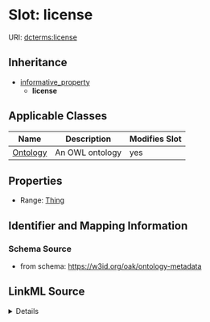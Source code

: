 

# Slot: license

URI: [dcterms:license](http://purl.org/dc/terms/license)




## Inheritance

* [informative_property](informative_property.md)
    * **license**






## Applicable Classes

| Name | Description | Modifies Slot |
| --- | --- | --- |
| [Ontology](Ontology.md) | An OWL ontology |  yes  |







## Properties

* Range: [Thing](Thing.md)





## Identifier and Mapping Information







### Schema Source


* from schema: https://w3id.org/oak/ontology-metadata




## LinkML Source

<details>
```yaml
name: license
from_schema: https://w3id.org/oak/ontology-metadata
rank: 1000
is_a: informative_property
slot_uri: dcterms:license
alias: license
domain_of:
- Ontology
range: Thing

```
</details>